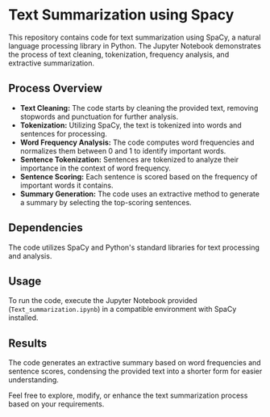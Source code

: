 # Text Summarization using Spacy

This repository contains code for text summarization using SpaCy, a natural language processing library in Python. The Jupyter Notebook demonstrates the process of text cleaning, tokenization, frequency analysis, and extractive summarization.

## Process Overview

- **Text Cleaning:** The code starts by cleaning the provided text, removing stopwords and punctuation for further analysis.
- **Tokenization:** Utilizing SpaCy, the text is tokenized into words and sentences for processing.
- **Word Frequency Analysis:** The code computes word frequencies and normalizes them between 0 and 1 to identify important words.
- **Sentence Tokenization:** Sentences are tokenized to analyze their importance in the context of word frequency.
- **Sentence Scoring:** Each sentence is scored based on the frequency of important words it contains.
- **Summary Generation:** The code uses an extractive method to generate a summary by selecting the top-scoring sentences.

## Dependencies

The code utilizes SpaCy and Python's standard libraries for text processing and analysis.

## Usage

To run the code, execute the Jupyter Notebook provided (`Text_summarization.ipynb`) in a compatible environment with SpaCy installed.

## Results

The code generates an extractive summary based on word frequencies and sentence scores, condensing the provided text into a shorter form for easier understanding.

Feel free to explore, modify, or enhance the text summarization process based on your requirements.
